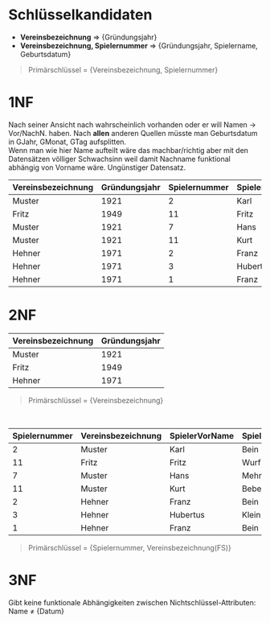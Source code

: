 # Schlüsselkandidaten

- **Vereinsbezeichnung** => {Gründungsjahr}
- **Vereinsbezeichnung, Spielernummer** => {Gründungsjahr, Spielername, Geburtsdatum}

> Primärschlüssel = {Vereinsbezeichnung, Spielernummer}

# 1NF

Nach seiner Ansicht nach wahrscheinlich vorhanden oder er will Namen -> Vor/NachN. haben. Nach **allen** anderen Quellen müsste man Geburtsdatum in GJahr, GMonat, GTag aufsplitten.<br>
Wenn man wie hier Name aufteilt wäre das machbar/richtig aber mit den Datensätzen völliger Schwachsinn weil damit Nachname funktional abhängig von Vorname wäre. Ungünstiger Datensatz.

Vereinsbezeichnung | Gründungsjahr | Spielernummer | SpielerVorName | SpielerNachName | Geburtsdatum
:----------------- | :------------ | :------------ | :------------- | :-------------- | :-----------
Muster             | 1921          | 2             | Karl           | Bein            | 1980-09-02
Fritz              | 1949          | 11            | Fritz          | Wurf            | 1980-09-02
Muster             | 1921          | 7             | Hans           | Mehner          | 1986-12-31
Muster             | 1921          | 11            | Kurt           | Bebel           | 1975-06-16
Hehner             | 1971          | 2             | Franz          | Bein            | 1971-11-30
Hehner             | 1971          | 3             | Hubertus       | Klein           | 1983-08-09
Hehner             | 1971          | 1             | Franz          | Bein            | 1982-06-26

# 2NF

Vereinsbezeichnung | Gründungsjahr
:----------------- | :------------
Muster             | 1921
Fritz              | 1949
Hehner             | 1971

> Primärschlüssel = {Vereinsbezeichnung}

<br>

Spielernummer | Vereinsbezeichnung | SpielerVorName | SpielerNachName | Geburtsdatum
:------------ | :----------------- | :------------- | :-------------- | :-----------
2             | Muster             | Karl           | Bein            | 1980-09-02
11            | Fritz              | Fritz          | Wurf            | 1980-09-02
7             | Muster             | Hans           | Mehner          | 1986-12-31
11            | Muster             | Kurt           | Bebel           | 1975-06-16
2             | Hehner             | Franz          | Bein            | 1971-11-30
3             | Hehner             | Hubertus       | Klein           | 1983-08-09
1             | Hehner             | Franz          | Bein            | 1982-06-26

> Primärschlüssel = {Spielernummer, Vereinsbezeichnung(FS)}

# 3NF

Gibt keine funktionale Abhängigkeiten zwischen Nichtschlüssel-Attributen:<br>
Name ≠ {Datum}
